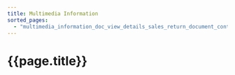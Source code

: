 ```yaml
---
title: Multimedia Information
sorted_pages:
  - "multimedia_information_doc_view_details_sales_return_document_content"
---
```

# {{page.title}}
